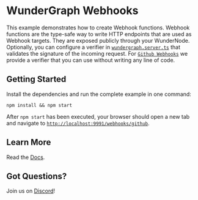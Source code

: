 # WunderGraph Webhooks

This example demonstrates how to create Webhook functions. Webhook functions are the type-safe way to write HTTP endpoints that are used as Webhook targets. They are exposed publicly through your WunderNode. Optionally, you can configure a verifier in [`wundergraph.server.ts`](./.wundergraph/wundergraph.server.ts) that validates the signature of the incoming request. For [`Github Webhooks`](https://docs.github.com/en/developers/webhooks-and-events/webhooks/securing-your-webhooks) we provide a verifier that you can use without writing any line of code.

## Getting Started

Install the dependencies and run the complete example in one command:

```shell
npm install && npm start
```

After `npm start` has been executed, your browser should open a new tab and navigate to [`http://localhost:9991/webhooks/github`](http://localhost:9991/webhooks/github).

## Learn More

Read the [Docs](https://wundergraph.com/docs).

## Got Questions?

Join us on [Discord](https://wundergraph.com/discord)!
